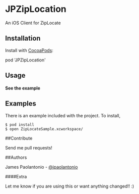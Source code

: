 JPZipLocation
=============

An iOS Client for ZipLocate

## Installation

Install with [CocoaPods](http://cocoapods.org):

pod 'JPZipLocation'

## Usage

#### See the example

## Examples

There is an example included with the project. To install, 

```
$ pod install
$ open ZipLocateSample.xcworkspace/
```

##Contribute

Send me pull requests!

##Authors

James Paolantonio - [@jpaolantonio](http://twitter.com/jPaolantonio)

####Extra 

Let me know if you are using this or want anything changed!! :)